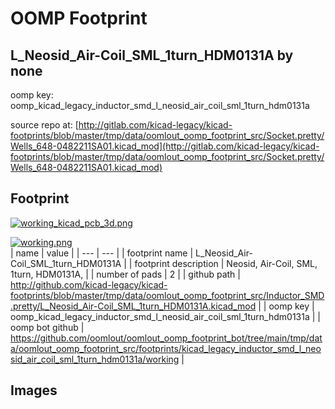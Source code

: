 # OOMP Footprint  
## L_Neosid_Air-Coil_SML_1turn_HDM0131A  by none  
  
oomp key: oomp_kicad_legacy_inductor_smd_l_neosid_air_coil_sml_1turn_hdm0131a  
  
source repo at: [http://gitlab.com/kicad-legacy/kicad-footprints/blob/master/tmp/data/oomlout_oomp_footprint_src/Socket.pretty/Wells_648-0482211SA01.kicad_mod](http://gitlab.com/kicad-legacy/kicad-footprints/blob/master/tmp/data/oomlout_oomp_footprint_src/Socket.pretty/Wells_648-0482211SA01.kicad_mod)  
## Footprint  
  
[![working_kicad_pcb_3d.png](working_kicad_pcb_3d_600.png)](working_kicad_pcb_3d.png)  
  
[![working.png](working_600.png)](working.png)  
| name | value | 
| --- | --- | 
| footprint name | L_Neosid_Air-Coil_SML_1turn_HDM0131A | 
| footprint description | Neosid, Air-Coil, SML, 1turn, HDM0131A, | 
| number of pads | 2 | 
| github path | http://github.com/kicad-legacy/kicad-footprints/blob/master/tmp/data/oomlout_oomp_footprint_src/Inductor_SMD.pretty/L_Neosid_Air-Coil_SML_1turn_HDM0131A.kicad_mod | 
| oomp key | oomp_kicad_legacy_inductor_smd_l_neosid_air_coil_sml_1turn_hdm0131a | 
| oomp bot github | https://github.com/oomlout/oomlout_oomp_footprint_bot/tree/main/tmp/data/oomlout_oomp_footprint_src/footprints/kicad_legacy_inductor_smd_l_neosid_air_coil_sml_1turn_hdm0131a/working | 
## Images  
